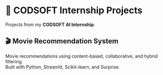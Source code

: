 # 📌 CODSOFT Internship Projects

Projects from my **CODSOFT AI Internship**.

## 🎬 Movie Recommendation System
Movie recommendations using content-based, collaborative, and hybrid filtering.  
Built with Python, Streamlit, Scikit-learn, and Surprise.

